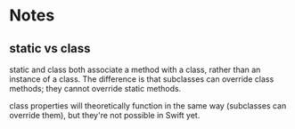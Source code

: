 # Notes

## static vs class

static and class both associate a method with a class, rather than an instance of a class. The difference is that subclasses can override class methods; they cannot override static methods.

class properties will theoretically function in the same way (subclasses can override them), but they're not possible in Swift yet.
